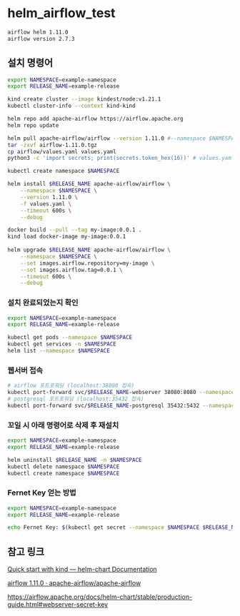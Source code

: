 # helm_airflow_test

```bash
airflow helm 1.11.0
airflow version 2.7.3
```

## 설치 명령어
```bash
export NAMESPACE=example-namespace
export RELEASE_NAME=example-release

kind create cluster --image kindest/node:v1.21.1
kubectl cluster-info --context kind-kind

helm repo add apache-airflow https://airflow.apache.org
helm repo update

helm pull apache-airflow/airflow --version 1.11.0 #--namespace $NAMESPACE
tar -zxvf airflow-1.11.0.tgz
cp airflow/values.yaml values.yaml 
python3 -c 'import secrets; print(secrets.token_hex(16))' # values.yaml 에 여기서 나온 값 추가  webserverSecretKey: <시크릿_키>

kubectl create namespace $NAMESPACE

helm install $RELEASE_NAME apache-airflow/airflow \
    --namespace $NAMESPACE \
    --version 1.11.0 \
    -f values.yaml \
    --timeout 600s \
    --debug

docker build --pull --tag my-image:0.0.1 .
kind load docker-image my-image:0.0.1
    
helm upgrade $RELEASE_NAME apache-airflow/airflow \
    --namespace $NAMESPACE \
    --set images.airflow.repository=my-image \
    --set images.airflow.tag=0.0.1 \
    --timeout 600s \
    --debug
```


### 설치 완료되었는지 확인
```bash
export NAMESPACE=example-namespace
export RELEASE_NAME=example-release

kubectl get pods --namespace $NAMESPACE
kubectl get services -n $NAMESPACE
helm list --namespace $NAMESPACE
```

### 웹서버 접속
```bash
# airflow 포트포워딩 (localhost:38080 접속)
kubectl port-forward svc/$RELEASE_NAME-webserver 38080:8080 --namespace $NAMESPACE 
# postgresql 포트포워딩 (localhost:35432 접속)
kubectl port-forward svc/$RELEASE_NAME-postgresql 35432:5432 --namespace $NAMESPACE 
```

### 꼬일 시 아래 명령어로 삭제 후 재설치
```bash
export NAMESPACE=example-namespace
export RELEASE_NAME=example-release

helm uninstall $RELEASE_NAME -n $NAMESPACE
kubectl delete namespace $NAMESPACE
kubectl create namespace $NAMESPACE

```

### Fernet Key 얻는 방법
```bash
export NAMESPACE=example-namespace
export RELEASE_NAME=example-release

echo Fernet Key: $(kubectl get secret --namespace $NAMESPACE $RELEASE_NAME-fernet-key -o jsonpath="{.data.fernet-key}" | base64 --decode)
```


## 참고 링크

[Quick start with kind — helm-chart Documentation](https://airflow.apache.org/docs/helm-chart/stable/quick-start.html)

[airflow 1.11.0 · apache-airflow/apache-airflow](https://artifacthub.io/packages/helm/apache-airflow/airflow/1.11.0)

https://airflow.apache.org/docs/helm-chart/stable/production-guide.html#webserver-secret-key